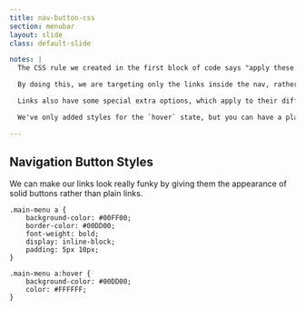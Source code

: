 ```yaml
---
title: nav-button-css
section: menubar
layout: slide
class: default-slide

notes: |
  The CSS rule we created in the first block of code says "apply these styles to all `a` elements inside a `.main-navigation` element."

  By doing this, we are targeting only the links inside the nav, rather than targeting all the links on the page.

  Links also have some special extra options, which apply to their different states. These are called "pseudo-elements" and their names are `link`, `visited`, `hover`, and `active`.

  We've only added styles for the `hover` state, but you can have a play with the others too.

---
```


## Navigation Button Styles

We can make our links look really funky by giving them the appearance of solid buttons rather than plain links.

    .main-menu a {
        background-color: #00FF00;
        border-color: #00DD00;
        font-weight: bold;
        display: inline-block;
        padding: 5px 10px;
    }

    .main-menu a:hover {
        background-color: #00DD00;
        color: #FFFFFF;
    }
